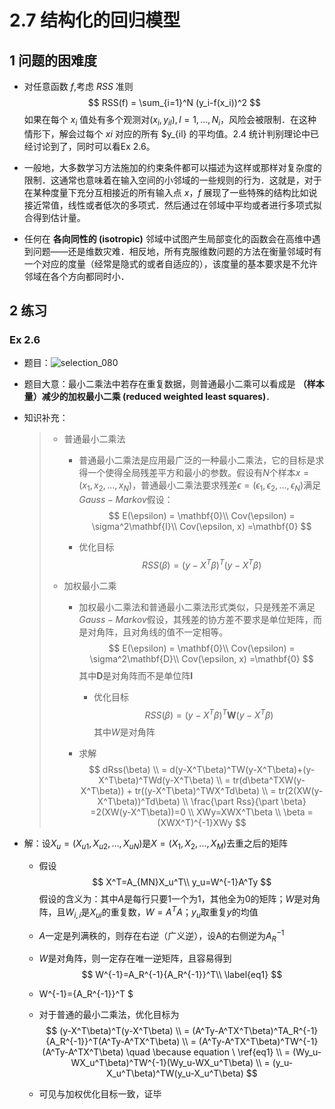 # 2.7 结构化的回归模型

## 1 问题的困难度

* 对任意函数 $f$,考虑 $RSS$ 准则
  $$
  RSS(f) = \sum_{i=1}^N (y_i-f(x_i))^2
  $$
  如果在每个 $x_i$ 值处有多个观测对$(x_i,y_{il}),l=1,…,N_i$，风险会被限制．在这种情形下，解会过每个 $xi​$ 对应的所有 $y_{il} 的平均值。2.4 统计判别理论中已经讨论到了，同时可以看Ex 2.6。

* 一般地，大多数学习方法施加的约束条件都可以描述为这样或那样对复杂度的限制．这通常也意味着在输入空间的小邻域的一些规则的行为．这就是，对于在某种度量下充分互相接近的所有输入点 $x$，$f$ 展现了一些特殊的结构比如说接近常值，线性或者低次的多项式．然后通过在邻域中平均或者进行多项式拟合得到估计量。

* 任何在 **各向同性的 (isotropic)** 邻域中试图产生局部变化的函数会在高维中遇到问题——还是维数灾难．相反地，所有克服维数问题的方法在衡量邻域时有一个对应的度量（经常是隐式的或者自适应的），该度量的基本要求是不允许邻域在各个方向都同时小．

## 2 练习

### Ex 2.6

* 题目：![selection_080](https://user-images.githubusercontent.com/13688320/53959044-8d2e7580-411d-11e9-8ddf-793cf115b914.png)

* 题目大意：最小二乘法中若存在重复数据，则普通最小二乘可以看成是 **（样本量）减少的加权最小二乘 (reduced weighted least squares)**．

* 知识补充：

  > * 普通最小二乘法
  >
  >   * 普通最小二乘法是应用最广泛的一种最小二乘法，它的目标是求得一个使得全局残差平方和最小的参数。假设有$N$个样本$x=(x_1,x_2,...,x_N)$，普通最小二乘法要求残差$\epsilon=(\epsilon_1, \epsilon_2, \dots,\epsilon_N)$满足$Gauss-Markov$假设：
  >    $$
  >     E(\epsilon) = \mathbf{0}\\
  >     Cov(\epsilon) = \sigma^2\mathbf{I}\\
  >     Cov(\epsilon, x) =\mathbf{0}
  >    $$
  >    
  >   * 优化目标
  >    $$
  >     RSS(\beta) = (y-X^T\beta)^T(y-X^T\beta)
  >    $$
  >    
  >
  > * 加权最小二乘
  >
  >   * 加权最小二乘法和普通最小二乘法形式类似，只是残差不满足$Gauss-Markov$假设，其残差的协方差不要求是单位矩阵，而是对角阵，且对角线的值不一定相等。
  >    $$
  >     E(\epsilon) = \mathbf{0}\\
  >     Cov(\epsilon) = \sigma^2\mathbf{D}\\
  >     Cov(\epsilon, x) =\mathbf{0}
  >    $$
  >     其中$\mathbf{D}$是对角阵而不是单位阵$\mathbf{I}​$
  >
  >     * 优化目标
  >    $$
  >       RSS(\beta) = (y-X^T\beta)^T\mathbf{W}(y-X^T\beta)
  >    $$
  >       其中$W$是对角阵
  >
  >   * 求解
  >    $$
  >     dRss(\beta)
  >     \\ = d(y-X^T\beta)^TW(y-X^T\beta)+(y-X^T\beta)^TWd(y-X^T\beta)
  >     \\ = tr(d\beta^TXW(y-X^T\beta)) + tr((y-X^T\beta)^TWX^Td\beta)
  >     \\ = tr(2(XW(y-X^T\beta))^Td\beta)
  >     \\ \frac{\part Rss}{\part \beta} =2(XW(y-X^T\beta))=0
  >     \\ XWy=XWX^T\beta
  >     \\ \beta = (XWX^T)^{-1}XWy
  >    $$

* 解：设$X_u=(X_{u1}, X_{u2},\dots,X_{uN})​$是$X=(X_{1}, X_{2},\dots,X_{M})​$去重之后的矩阵

  * 假设
    $$
    X^T=A_{MN}X_u^T\\
    y_u=W^{-1}A^Ty
    $$
    假设的含义为：其中$A$是每行只要1一个为1，其他全为0的矩阵；$W$是对角阵，且$W_{i,i}$是$X_{ui}$的重复数，$W=A^TA$；$y_u$取重复$y$的均值

  * $A$一定是列满秩的，则存在右逆（广义逆），设A的右侧逆为$A_R^{-1}$

  * $W$是对角阵，则一定存在唯一逆矩阵，且容易得到
    $$
    W^{-1}=A_R^{-1}{A_R^{-1}}^T\\
    \label{eq1}
    $$
    

  * W^{-1}={A_R^{-1}}^T $

  * 对于普通的最小二乘法，优化目标为
    $$
    (y-X^T\beta)^T(y-X^T\beta)
    \\ = (A^Ty-A^TX^T\beta)^TA_R^{-1}{A_R^{-1}}^T(A^Ty-A^TX^T\beta)
    \\ = (A^Ty-A^TX^T\beta)^TW^{-1}(A^Ty-A^TX^T\beta) \quad \because equation \ \ref{eq1}
    \\ = (Wy_u-WX_u^T\beta)^TW^{-1}(Wy_u-WX_u^T\beta)
    \\ = (y_u-X_u^T\beta)^TW(y_u-X_u^T\beta)
    $$

  * 可见与加权优化目标一致，证毕

  

  